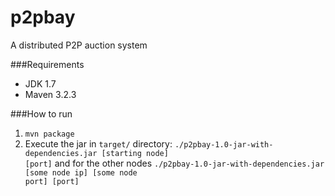 p2pbay
======

A distributed P2P auction system

###Requirements
- JDK 1.7
- Maven 3.2.3

###How to run
1. <code>mvn package</code>
2. Execute the jar in <code>target/</code> directory: <code>./p2pbay-1.0-jar-with-dependencies.jar [starting node] [port]</code> and for the other nodes <code>./p2pbay-1.0-jar-with-dependencies.jar [some node ip] [some node port] [port]</code>
